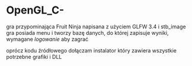 # OpenGL_C-
gra przypominająca Fruit Ninja napisana z użyciem GLFW 3.4 i stb_image
gra posiada menu i tworzy bazę danych, do której zapisuje wyniki, wymagane *logowanie* aby zagrać

oprócz kodu źródłowego dołączam instalator który zawiera wszystkie potrzebne grafiki i DLL
